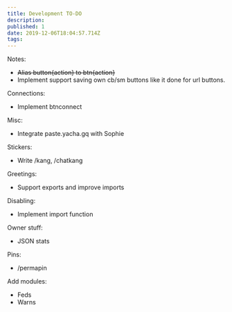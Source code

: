 ```yaml
---
title: Development TO-DO
description: 
published: 1
date: 2019-12-06T18:04:57.714Z
tags: 
---
```


Notes:
+ ~~Alias button{action} to btn{action}~~
+ Implement support saving own cb/sm buttons like it done for url buttons.

Connections:
+ Implement btnconnect

Misc:
+ Integrate paste.yacha.gq with Sophie

Stickers:
+ Write /kang, /chatkang

Greetings:
+ Support exports and improve imports

Disabling:
+ Implement import function

Owner stuff:
+ JSON stats

Pins:
+ /permapin

Add modules:
+ Feds
+ Warns
